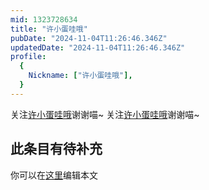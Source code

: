 ```yaml
---
mid: 1323728634
title: "许小蛋哇哦"
pubDate: "2024-11-04T11:26:46.346Z"
updatedDate: "2024-11-04T11:26:46.346Z"
profile:
  {
    Nickname: ["许小蛋哇哦"],
  }
---
```


关注[许小蛋哇哦](https://space.bilibili.com/1323728634)谢谢喵~ 关注[许小蛋哇哦](https://space.bilibili.com/1323728634)谢谢喵~

## 此条目有待补充
你可以在[这里](https://github.com/Yuhanawa/VTuber.ICU/edit/master/src/content/v/许小蛋哇哦/index.md)编辑本文

